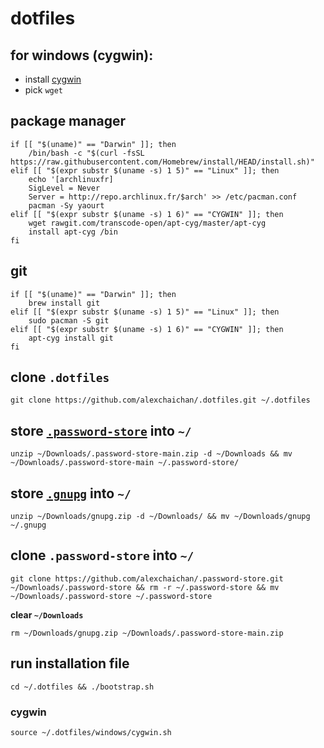 # dotfiles

## for windows (cygwin):
- install [cygwin](https://cygwin.com/setup-x86_64.exe)
- pick `wget`

## package manager

```
if [[ "$(uname)" == "Darwin" ]]; then
    /bin/bash -c "$(curl -fsSL https://raw.githubusercontent.com/Homebrew/install/HEAD/install.sh)"
elif [[ "$(expr substr $(uname -s) 1 5)" == "Linux" ]]; then
    echo '[archlinuxfr]
    SigLevel = Never
    Server = http://repo.archlinux.fr/$arch' >> /etc/pacman.conf
    pacman -Sy yaourt
elif [[ "$(expr substr $(uname -s) 1 6)" == "CYGWIN" ]]; then
    wget rawgit.com/transcode-open/apt-cyg/master/apt-cyg
    install apt-cyg /bin
fi
```

## git

```
if [[ "$(uname)" == "Darwin" ]]; then
    brew install git
elif [[ "$(expr substr $(uname -s) 1 5)" == "Linux" ]]; then
    sudo pacman -S git
elif [[ "$(expr substr $(uname -s) 1 6)" == "CYGWIN" ]]; then
    apt-cyg install git
fi
```

## clone `.dotfiles`

`git clone https://github.com/alexchaichan/.dotfiles.git ~/.dotfiles`

## store [`.password-store`](https://github.com/alexchaichan/.password-store/archive/refs/heads/main.zip) into `~/`

`unzip ~/Downloads/.password-store-main.zip -d ~/Downloads && mv ~/Downloads/.password-store-main ~/.password-store/`

## store [`.gnupg`](https://drive.proton.me/urls/1K1QVY03ZC#8nRtoDHTIi6J) into `~/`

```
unzip ~/Downloads/gnupg.zip -d ~/Downloads/ && mv ~/Downloads/gnupg ~/.gnupg
```

## clone `.password-store` into `~/`

`git clone https://github.com/alexchaichan/.password-store.git ~/Downloads/.password-store && rm -r ~/.password-store && mv ~/Downloads/.password-store ~/.password-store`

**clear `~/Downloads`**

`rm ~/Downloads/gnupg.zip ~/Downloads/.password-store-main.zip`

## run installation file

`cd ~/.dotfiles && ./bootstrap.sh`

<!-- ## calcurse config -->
<!---->
<!-- ``` -->
<!-- calcurse-caldav --init=two-way -->
<!---->
<!-- ln -sf ~/Dropbox/iphone/todo ~/.calcurse -->
<!-- ``` -->

### cygwin

`source ~/.dotfiles/windows/cygwin.sh`
